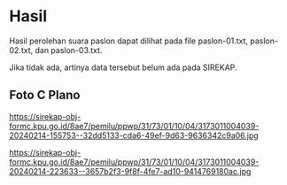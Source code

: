 # Hasil

Hasil perolehan suara paslon dapat dilihat pada file paslon-01.txt, paslon-02.txt, dan paslon-03.txt.

Jika tidak ada, artinya data tersebut belum ada pada SIREKAP.

## Foto C Plano

https://sirekap-obj-formc.kpu.go.id/8ae7/pemilu/ppwp/31/73/01/10/04/3173011004039-20240214-155753--32dd5133-cda6-49ef-9d63-9636342c9a06.jpg

https://sirekap-obj-formc.kpu.go.id/8ae7/pemilu/ppwp/31/73/01/10/04/3173011004039-20240214-223633--3657b2f3-9f8f-4fe7-ad10-9414769180ac.jpg
